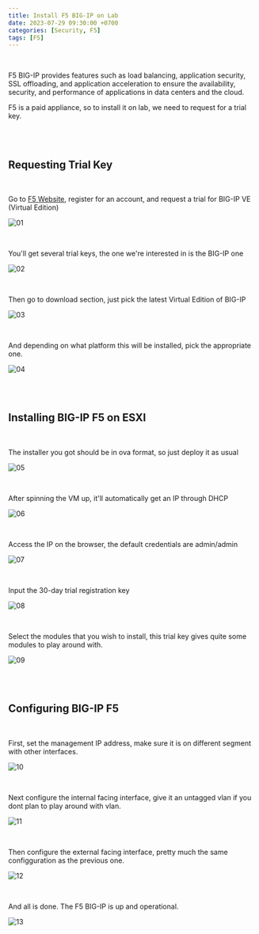 ```yaml
---
title: Install F5 BIG-IP on Lab
date: 2023-07-29 09:30:00 +0700
categories: [Security, F5]
tags: [F5]
---
```


<br>

F5 BIG-IP provides features such as load balancing, application security, SSL offloading, and application acceleration to ensure the availability, security, and performance of applications in data centers and the cloud. <br>

F5 is a paid appliance, so to install it on lab, we need to request for a trial key.

<br>
<br>

## Requesting Trial Key

<br>

Go to [F5 Website](https://my.f5.com/), register for an account, and request a trial for BIG-IP VE (Virtual Edition)

![01](/static/2023-07-29-f5/01.png)

<br>

You'll get several trial keys, the one we're interested in is the BIG-IP one

![02](/static/2023-07-29-f5/02.png)

<br>

Then go to download section, just pick the latest Virtual Edition of BIG-IP

![03](/static/2023-07-29-f5/03.png)

<br>

And depending on what platform this will be installed, pick the appropriate one.

![04](/static/2023-07-29-f5/04.png)

<br>
<br>

## Installing BIG-IP F5 on ESXI

<br>

The installer you got should be in ova format, so just deploy it as usual

![05](/static/2023-07-29-f5/05.png)

<br>

After spinning the VM up, it'll automatically get an IP through DHCP

![06](/static/2023-07-29-f5/06.png)

<br>

Access the IP on the browser, the default credentials are admin/admin

![07](/static/2023-07-29-f5/07.png)

<br>

Input the 30-day trial registration key

![08](/static/2023-07-29-f5/08.png)

<br>

Select the modules that you wish to install, this trial key gives quite some modules to play around with. 

![09](/static/2023-07-29-f5/09.png)

<br>
<br>

## Configuring BIG-IP F5

<br>

First, set the management IP address, make sure it is on different segment with other interfaces.

![10](/static/2023-07-29-f5/10.png)

<br>

Next configure the internal facing interface, give it an untagged vlan if you dont plan to play around with vlan.

![11](/static/2023-07-29-f5/11.png)

<br>

Then configure the external facing interface, pretty much the same configguration as the previous one.

![12](/static/2023-07-29-f5/12.png)

<br>

And all is done. The F5 BIG-IP is up and operational.

![13](/static/2023-07-29-f5/13.png)

<br>
